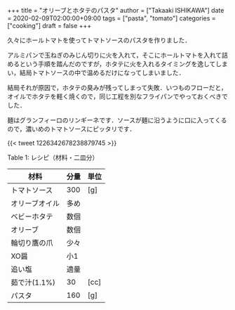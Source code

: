 +++
title = "オリーブとホタテのパスタ"
author = ["Takaaki ISHIKAWA"]
date = 2020-02-09T02:00:00+09:00
tags = ["pasta", "tomato"]
categories = ["cooking"]
draft = false
+++

久々にホールトマトを使ってトマトソースのパスタを作りました．

アルミパンで玉ねぎのみじん切りに火を入れて，そこにホールトマトを入れて詰めるという手順を踏んだのですが，ホタテに火を入れるタイミングを逸してしまい，結局トマトソースの中で温めるだけになってしまいました．

結局それが原因で，ホタテの臭みが残ってしまって失敗．いつものフローだと，オイルでホタテを軽く焼くので，同じ工程を別なフライパンでやっておくべきでした．

麺はグランフィーロのリンギーネです．ソースが麺に沿うように口に入ってくるので，濃いめのトマトソースにピッタリです．

{{< tweet 1226342678238879745 >}}

<div class="table-caption">
  <span class="table-number">Table 1</span>:
  レシピ（材料・二皿分）
</div>

| 材料      | 分量 | 単位 |
|---------|----|----|
| トマトソース | 300 | [g]  |
| オリーブオイル | 多め |      |
| ベビーホタテ | 数個 |      |
| オリーブ  | 数個 |      |
| 輪切り鷹の爪 | 少々 |      |
| XO醤      | 小1 |      |
| 追い塩    | 適量 |      |
| 茹で汁(1.1%) | 30  | [cc] |
| パスタ    | 160 | [g]  |
